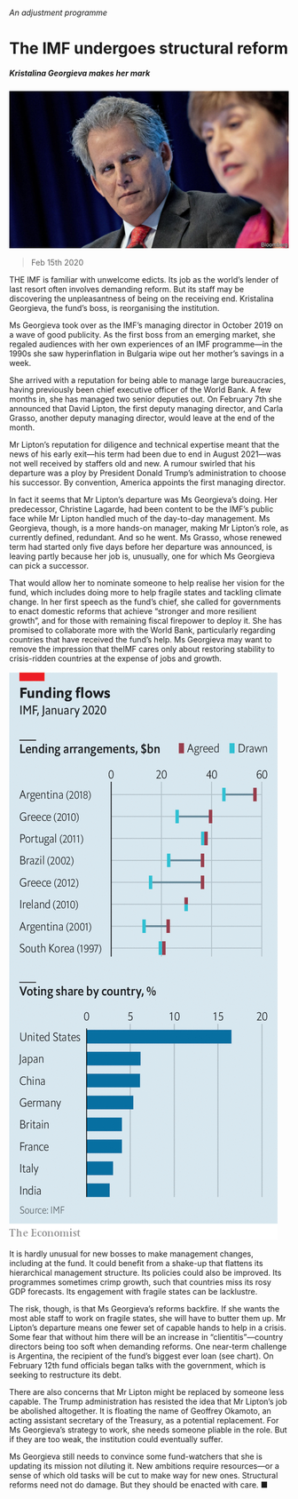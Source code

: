 ###### An adjustment programme

# The IMF undergoes structural reform 

##### Kristalina Georgieva makes her mark 

![image](images/20200215_FNP503.jpg) 

> Feb 15th 2020 

THE IMF is familiar with unwelcome edicts. Its job as the world’s lender of last resort often involves demanding reform. But its staff may be discovering the unpleasantness of being on the receiving end. Kristalina Georgieva, the fund’s boss, is reorganising the institution.

Ms Georgieva took over as the IMF’s managing director in October 2019 on a wave of good publicity. As the first boss from an emerging market, she regaled audiences with her own experiences of an IMF programme—in the 1990s she saw hyperinflation in Bulgaria wipe out her mother’s savings in a week.


She arrived with a reputation for being able to manage large bureaucracies, having previously been chief executive officer of the World Bank. A few months in, she has managed two senior deputies out. On February 7th she announced that David Lipton, the first deputy managing director, and Carla Grasso, another deputy managing director, would leave at the end of the month.

Mr Lipton’s reputation for diligence and technical expertise meant that the news of his early exit—his term had been due to end in August 2021—was not well received by staffers old and new. A rumour swirled that his departure was a ploy by President Donald Trump’s administration to choose his successor. By convention, America appoints the first managing director.

In fact it seems that Mr Lipton’s departure was Ms Georgieva’s doing. Her predecessor, Christine Lagarde, had been content to be the IMF’s public face while Mr Lipton handled much of the day-to-day management. Ms Georgieva, though, is a more hands-on manager, making Mr Lipton’s role, as currently defined, redundant. And so he went. Ms Grasso, whose renewed term had started only five days before her departure was announced, is leaving partly because her job is, unusually, one for which Ms Georgieva can pick a successor.

That would allow her to nominate someone to help realise her vision for the fund, which includes doing more to help fragile states and tackling climate change. In her first speech as the fund’s chief, she called for governments to enact domestic reforms that achieve “stronger and more resilient growth”, and for those with remaining fiscal firepower to deploy it. She has promised to collaborate more with the World Bank, particularly regarding countries that have received the fund’s help. Ms Georgieva may want to remove the impression that theIMF cares only about restoring stability to crisis-ridden countries at the expense of jobs and growth.

![image](images/20200215_FNC169.png) 


It is hardly unusual for new bosses to make management changes, including at the fund. It could benefit from a shake-up that flattens its hierarchical management structure. Its policies could also be improved. Its programmes sometimes crimp growth, such that countries miss its rosy GDP forecasts. Its engagement with fragile states can be lacklustre.

The risk, though, is that Ms Georgieva’s reforms backfire. If she wants the most able staff to work on fragile states, she will have to butter them up. Mr Lipton’s departure means one fewer set of capable hands to help in a crisis. Some fear that without him there will be an increase in “clientitis”—country directors being too soft when demanding reforms. One near-term challenge is Argentina, the recipient of the fund’s biggest ever loan (see chart). On February 12th fund officials began talks with the government, which is seeking to restructure its debt.

There are also concerns that Mr Lipton might be replaced by someone less capable. The Trump administration has resisted the idea that Mr Lipton’s job be abolished altogether. It is floating the name of Geoffrey Okamoto, an acting assistant secretary of the Treasury, as a potential replacement. For Ms Georgieva’s strategy to work, she needs someone pliable in the role. But if they are too weak, the institution could eventually suffer.

Ms Georgieva still needs to convince some fund-watchers that she is updating its mission not diluting it. New ambitions require resources—or a sense of which old tasks will be cut to make way for new ones. Structural reforms need not do damage. But they should be enacted with care. ■


